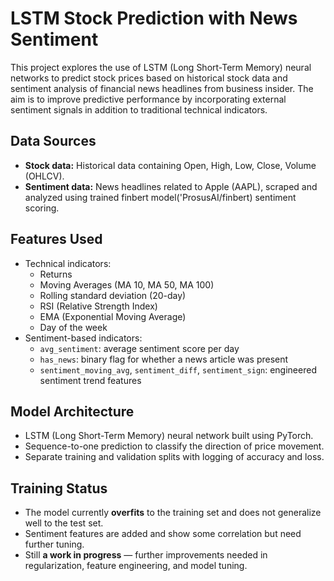 # LSTM Stock Prediction with News Sentiment

This project explores the use of LSTM (Long Short-Term Memory) neural networks to predict stock prices based on historical stock data and sentiment analysis of financial news headlines from business insider. The aim is to improve predictive performance by incorporating external sentiment signals in addition to traditional technical indicators.

## Data Sources

- **Stock data:** Historical data containing Open, High, Low, Close, Volume (OHLCV).
- **Sentiment data:** News headlines related to Apple (AAPL), scraped and analyzed using trained finbert model('ProsusAI/finbert) sentiment scoring.

## Features Used

- Technical indicators:
  - Returns
  - Moving Averages (MA 10, MA 50, MA 100)
  - Rolling standard deviation (20-day)
  - RSI (Relative Strength Index)
  - EMA (Exponential Moving Average)
  - Day of the week
- Sentiment-based indicators:
  - `avg_sentiment`: average sentiment score per day
  - `has_news`: binary flag for whether a news article was present
  - `sentiment_moving_avg`, `sentiment_diff`, `sentiment_sign`: engineered sentiment trend features

## Model Architecture

- LSTM (Long Short-Term Memory) neural network built using PyTorch.
- Sequence-to-one prediction to classify the direction of price movement.
- Separate training and validation splits with logging of accuracy and loss.

## Training Status

- The model currently **overfits** to the training set and does not generalize well to the test set.
- Sentiment features are added and show some correlation but need further tuning.
- Still **a work in progress** — further improvements needed in regularization, feature engineering, and model tuning.

